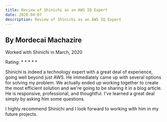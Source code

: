 ```yaml
---
title: Review of Shinichi as an AWS IQ Expert
date: 2020-04-07
description: Review of Shinichi as an AWS IQ Expert
---
```


## By Mordecai Machazire
Worked with Shinichi in March, 2020

Rating: \* \* \* \* \*

Shinichi is indeed a technology expert with a great deal of experience, going well beyond just AWS. He immediately came up with several options for solving my problem. We actually ended up working together to create the most efficient solution and we're going to be sharing it in a blog article. He is responsive, professional, and thoughtful. I've learned a great deal simply by asking him some questions.

I highly recommend Shinichi and I look forward to working with him in my future projects.

